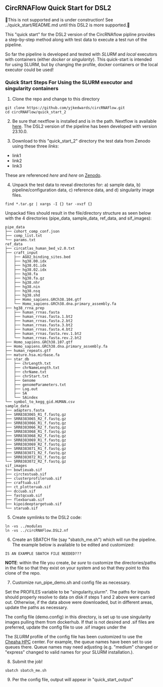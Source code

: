 ## CircRNAFlow Quick Start for DSL2

🚧This is not supported and is under construction! See ../quick_start/README.md until this DSL2 is more supported.🚧


This "quick start" for the DSL2 version of the CircRNAflow pipline provides a step-by-step method along with test data to execute a test run of the pipeline.

So far the pipeline is developed and tested with *SLURM* and *local* executors with containers (either *docker* or *singularity*).  This quick-start is intended for using SLURM, but by changing the profile, docker containers or the local executor could be used!

### Quick Start Steps For Using the SLURM executor and singularity containers

1.  Clone the repo and change to this directory

```
git clone https://github.com/yjkedwards/circRNAFlow.git
cd circRNAFlow/quick_start_2
```

2.  Be sure that nextflow is installed and is in the path.  Nextflow is available [here](https://www.nextflow.io/ "Nextflow").  The DSL2 version of the pipeline has been developed with version 23.10.0.

3.  Download to this "quick_start_2" directory the test data from Zenodo using these three *links*:

* link1
* link2
* link3

These are referenced *here* and *here* on [Zenodo](https://zenodo.org/ "Zenodo").

4.   Unpack the test data to reveal directories for: a) sample data, b) pipeline/configuration data, c) reference data, and d) singularity image files.

```
find *.tar.gz | xargs -I {} tar -xvzf {}
```

Unpackad files should result in the file/directory structure as seen below with the 4 directories (pipe_data, sample_data, ref_data, and sif_images):
```
pipe_data
├── cohort_comp_conf.json
├── comp_list.txt
└── params.txt
ref_data
├── circatlas_human_bed_v2.0.txt
├── craft_input
│   ├── AGO2_binding_sites.bed
│   ├── hg38.00.idx
│   ├── hg38.01.idx
│   ├── hg38.02.idx
│   ├── hg38.fa
│   ├── hg38.fa.gz
│   ├── hg38.nhr
│   ├── hg38.nin
│   ├── hg38.nsq
│   ├── hg38.shd
│   ├── Homo_sapiens.GRCh38.104.gtf
│   └── Homo_sapiens.GRCh38.dna.primary_assembly.fa
├── hg38_rrna_prep
│   ├── human_rrnas.fasta
│   ├── human_rrnas.fasta.1.bt2
│   ├── human_rrnas.fasta.2.bt2
│   ├── human_rrnas.fasta.3.bt2
│   ├── human_rrnas.fasta.4.bt2
│   ├── human_rrnas.fasta.rev.1.bt2
│   └── human_rrnas.fasta.rev.2.bt2
├── Homo_sapiens.GRCh38.107.gtf
├── Homo_sapiens.GRCh38.dna.primary_assembly.fa
├── human_repeats.gtf
├── mature.hsa.mirbase.fa
├── star_db
│   ├── chrLength.txt
│   ├── chrNameLength.txt
│   ├── chrName.txt
│   ├── chrStart.txt
│   ├── Genome
│   ├── genomeParameters.txt
│   ├── Log.out
│   ├── SA
│   └── SAindex
└── symbol_to_kegg_gid.HUMAN.csv
sample_data
├── adapters.fasta
├── SRR8383065_R1_f.fastq.gz
├── SRR8383065_R2_f.fastq.gz
├── SRR8383066_R1_f.fastq.gz
├── SRR8383066_R2_f.fastq.gz
├── SRR8383068_R1_f.fastq.gz
├── SRR8383068_R2_f.fastq.gz
├── SRR8383069_R1_f.fastq.gz
├── SRR8383069_R2_f.fastq.gz
├── SRR8383071_R1_f.fastq.gz
├── SRR8383071_R2_f.fastq.gz
├── SRR8383072_R1_f.fastq.gz
└── SRR8383072_R2_f.fastq.gz
sif_images
├── bowtieuab.sif
├── circtestuab.sif
├── clusterprofileruab.sif
├── craftuab.sif
├── ct_plotteruab.sif
├── dccuab.sif
├── fastqcuab.sif
├── flexbaruab.sif
├── kipoideeptargetuab.sif
└── staruab.sif

```
5. Create symlinks to the DSL2 code:
```
ln -vs ../modules
ln -vs ../circRNAFlow.DSL2.nf
```
6. Create an SBATCH file (say "sbatch_me.sh") which will run the pipeline.  The example below is available to be edited and customized:
```
IS AN EXAMPLE SBATCH FILE NEEDED???
```
**NOTE**: within the file you create, *be sure* to customize the directories/paths in the file so that they exist on your system and so that they point to this clone of the repo.

7. Customize run_pipe_demo.sh and config file as necessary.

Set the PROFILES variable to be "singularity,slurm".  The paths for inputs should properly resolve to data on disk if steps 1 and 2 above were carried out.  Otherwise, if the data above were downloaded, but in different areas, update the paths as necessary.

The config file (demo.config) in this directory, is set up to use singularity images pulling them from dockerhub.  If that is not desired and .sif files are preferred, update the config file to use .sif images under the 

The *SLURM* profile of the config file has been customized to use the [Cheaha HPC](https://www.uab.edu/it/home/research-computing/cheaha "CHEAHA") center.  For example, the queue names have been set to use queues there.  Queue names may need adjusting (e.g. "medium" changed or "express" changed to valid names for your SLURM installation.).

8. Submit the job!

```
sbatch sbatch_me.sh
```

9. Per the config file, output will appear in "quick_start_output"

